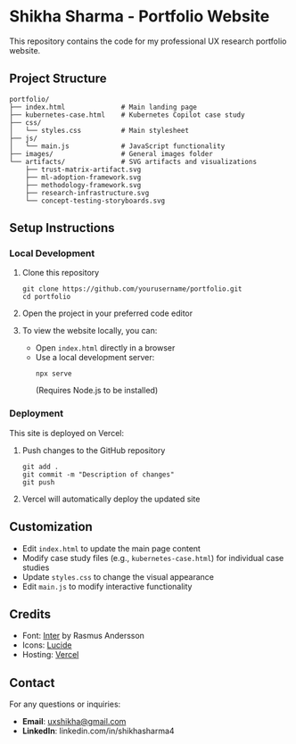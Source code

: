 # Shikha Sharma - Portfolio Website

This repository contains the code for my professional UX research portfolio website.

## Project Structure

```
portfolio/
├── index.html              # Main landing page
├── kubernetes-case.html    # Kubernetes Copilot case study
├── css/
│   └── styles.css          # Main stylesheet
├── js/
│   └── main.js             # JavaScript functionality
├── images/                 # General images folder
└── artifacts/              # SVG artifacts and visualizations
    ├── trust-matrix-artifact.svg
    ├── ml-adoption-framework.svg
    ├── methodology-framework.svg
    ├── research-infrastructure.svg
    └── concept-testing-storyboards.svg
```

## Setup Instructions

### Local Development

1. Clone this repository
   ```
   git clone https://github.com/yourusername/portfolio.git
   cd portfolio
   ```

2. Open the project in your preferred code editor

3. To view the website locally, you can:
   - Open `index.html` directly in a browser
   - Use a local development server:
     ```
     npx serve
     ```
     (Requires Node.js to be installed)

### Deployment

This site is deployed on Vercel:

1. Push changes to the GitHub repository
   ```
   git add .
   git commit -m "Description of changes"
   git push
   ```

2. Vercel will automatically deploy the updated site

## Customization

- Edit `index.html` to update the main page content
- Modify case study files (e.g., `kubernetes-case.html`) for individual case studies
- Update `styles.css` to change the visual appearance
- Edit `main.js` to modify interactive functionality

## Credits

- Font: [Inter](https://rsms.me/inter/) by Rasmus Andersson
- Icons: [Lucide](https://lucide.dev/)
- Hosting: [Vercel](https://vercel.com)

## Contact

For any questions or inquiries:
- **Email**: uxshikha@gmail.com
- **LinkedIn**: linkedin.com/in/shikhasharma4
